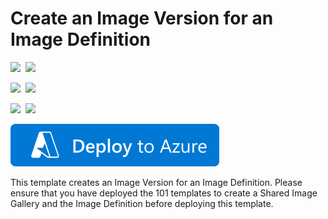 # Create an Image Version for an Image Definition

<IMG SRC="https://azurequickstartsservice.blob.core.windows.net/badges/101-sig-image-version-create/PublicLastTestDate.svg" />&nbsp;
<IMG SRC="https://azurequickstartsservice.blob.core.windows.net/badges/101-sig-image-version-create/PublicDeployment.svg" />&nbsp;

<IMG SRC="https://azurequickstartsservice.blob.core.windows.net/badges/101-sig-image-version-create/FairfaxLastTestDate.svg" />&nbsp;
<IMG SRC="https://azurequickstartsservice.blob.core.windows.net/badges/101-sig-image-version-create/FairfaxDeployment.svg" />&nbsp;

<IMG SRC="https://azurequickstartsservice.blob.core.windows.net/badges/101-sig-image-version-create/BestPracticeResult.svg" />&nbsp;
<IMG SRC="https://azurequickstartsservice.blob.core.windows.net/badges/101-sig-image-version-create/CredScanResult.svg" />&nbsp;

<a href="https://portal.azure.com/#create/Microsoft.Template/uri/https%3A%2F%2Fraw.githubusercontent.com%2FAzure%2Fazure-quickstart-templates%2Fmaster%2F101-sig-image-version-create%2Fazuredeploy.json" target="_blank">
    <img src="https://raw.githubusercontent.com/Azure/azure-quickstart-templates/master/1-CONTRIBUTION-GUIDE/images/deploytoazure.svg"/>
</a>

This template creates an Image Version for an Image Definition. Please ensure that you have deployed the 101 templates to create a Shared Image Gallery and the Image Definition before deploying this template.


